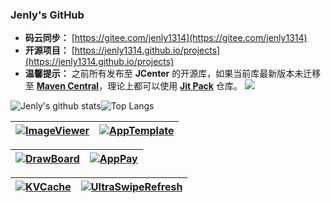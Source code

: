 ### Jenly's GitHub

* **码云同步：** [https://gitee.com/jenly1314](https://gitee.com/jenly1314)
* **开源项目：** [https://jenly1314.github.io/projects](https://jenly1314.github.io/projects)
* **温馨提示：** 之前所有发布至 **JCenter** 的开源库，如果当前库最新版本未迁移至 [**Maven Central**](https://repo1.maven.org/maven2/com/github/jenly1314/)，理论上都可以使用 [**Jit Pack**](https://jitpack.io/) 仓库。
![](https://hit.yhype.me/github/profile?user_id=4995173)

![Jenly's github stats](https://jenly1314.vercel.app/api?username=jenly1314&show_icons=true&line_height=30&langs_count=6&hide_border=true&&include_all_commits=true&hide=issues,prs)![Top Langs](https://jenly1314.vercel.app/api/top-langs/?username=jenly1314&show_icons=true&layout=compact&hide_border=true)
<!--
```
┌───────────────────────────────────────────────────────────────────────────────────────────────┐
│ ┌───┐   ┌───┬───┬───┬───┐ ┌───┬───┬───┬───┐ ┌───┬───┬───┬───┐ ┌───┬───┬───┐                   │
│ │Esc│   │ F1│ F2│ F3│ F4│ │ F5│ F6│ F7│ F8│ │ F9│F10│F11│F12│ │P/S│S L│P/B│   ○     ○     ○   │
│ └───┘   └───┴───┴───┴───┘ └───┴───┴───┴───┘ └───┴───┴───┴───┘ └───┴───┴───┘                   │
│ ┌───┬───┬───┬───┬───┬───┬───┬───┬───┬───┬───┬───┬───┬───────┐ ┌───┬───┬───┐ ┌───┬───┬───┬───┐ │
│ │~ `│! 1│@ 2│# 3│$ 4│% 5│^ 6│& 7│* 8│( 9│) 0│_ -│+ =│ ← B/S │ │Ins│Hom│PUp│ │N/L│ / │ * │ - │ │
│ ├───┴─┬─┴─┬─┴─┬─┴─┬─┴─┬─┴─┬─┴─┬─┴─┬─┴─┬─┴─┬─┴─┬─┴─┬─┴─┬─────┤ ├───┼───┼───┤ ├───┼───┼───┼───┤ │
│ │ Tab │ Q │ W │ E │ R │ T │ Y │ U │ I │ O │ P │{ [│} ]│ | \ │ │Del│End│PDn│ │ 7 │ 8 │ 9 │   │ │  Life is a fucking movie.
│ ├─────┴┬──┴┬──┴┬──┴┬──┴┬──┴┬──┴┬──┴┬──┴┬──┴┬──┴┬──┴┬──┴─────┤ └───┴───┴───┘ ├───┼───┼───┤ + │ │  🎬 人生如戏。
│ │ Caps │ A │ S │ D │ F │ G │ H │ J │ K │ L │: ;│" '│ Enter  │               │ 4 │ 5 │ 6 │   │ │ 
│ ├──────┴─┬─┴─┬─┴─┬─┴─┬─┴─┬─┴─┬─┴─┬─┴─┬─┴─┬─┴─┬─┴─┬─┴────────┤     ┌───┐     ├───┼───┼───┼───┤ │
│ │ Shift  │ Z │ X │ C │ V │ B │ N │ M │< ,│> .│? /│   Shift  │     │ ↑ │     │ 1 │ 2 │ 3 │   │ │
│ ├─────┬──┴─┬─┴──┬┴───┴───┴───┴───┴───┴──┬┴───┼───┴┬────┬────┤ ┌───┼───┼───┐ ├───┴───┼───┤Ent│ │
│ │ Ctrl│    │Alt │         Space         │ Alt│ Fn │    │Ctrl│ │ ← │ ↓ │ → │ │   0   │ . │←─┘│ │
│ └─────┴────┴────┴───────────────────────┴────┴────┴────┴────┘ └───┴───┴───┘ └───────┴───┴───┘ │
└───────────────────────────────────────────────────────────────────────────────────────────────┘
```
 -->
 
| [![ImageViewer](https://jenly1314.vercel.app/api/pin/?username=jenly1314&hide_border=true&bg_color=ffffff&repo=ImageViewer)](https://github.com/jenly1314/ImageViewer) | [![AppTemplate](https://jenly1314.vercel.app/api/pin/?username=jenly1314&hide_border=true&bg_color=ffffff&repo=AppTemplate)](https://github.com/jenly1314/AppTemplate) |
|------------- |------------- |

| [![DrawBoard](https://jenly1314.vercel.app/api/pin/?username=jenly1314&hide_border=true&bg_color=ffffff&repo=DrawBoard)](https://github.com/jenly1314/DrawBoard) | [![AppPay](https://jenly1314.vercel.app/api/pin/?username=jenly1314&hide_border=true&bg_color=ffffff&repo=AppPay)](https://github.com/jenly1314/AppPay) |
|------------- |------------- |

| [![KVCache](https://jenly1314.vercel.app/api/pin/?username=jenly1314&hide_border=true&bg_color=ffffff&repo=KVCache)](https://github.com/jenly1314/KVCache) | [![UltraSwipeRefresh](https://jenly1314.vercel.app/api/pin/?username=jenly1314&hide_border=true&bg_color=ffffff&repo=UltraSwipeRefresh)](https://github.com/jenly1314/UltraSwipeRefresh) |
|------------- |------------- |
